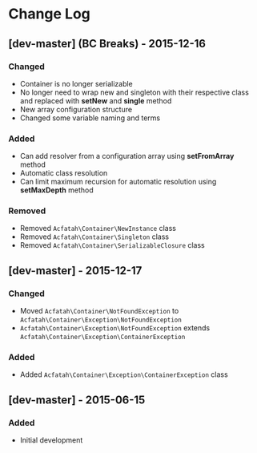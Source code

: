 Change Log
==========

[dev-master] (BC Breaks) - 2015-12-16
-----------------------------------

### Changed
- Container is no longer serializable
- No longer need to wrap new and singleton with their respective class and
  replaced with **setNew** and **single** method
- New array configuration structure
- Changed some variable naming and terms

### Added
- Can add resolver from a configuration array using **setFromArray** method
- Automatic class resolution
- Can limit maximum recursion for automatic resolution using **setMaxDepth**
  method

### Removed
- Removed `Acfatah\Container\NewInstance` class
- Removed `Acfatah\Container\Singleton` class
- Removed `Acfatah\Container\SerializableClosure` class

[dev-master] - 2015-12-17
-----------------------

### Changed
- Moved `Acfatah\Container\NotFoundException` to
  `Acfatah\Container\Exception\NotFoundException`
- `Acfatah\Container\Exception\NotFoundException` extends
  `Acfatah\Container\Exception\ContainerException`

### Added
* Added `Acfatah\Container\Exception\ContainerException` class

[dev-master] - 2015-06-15
-----------------------

### Added
- Initial development
